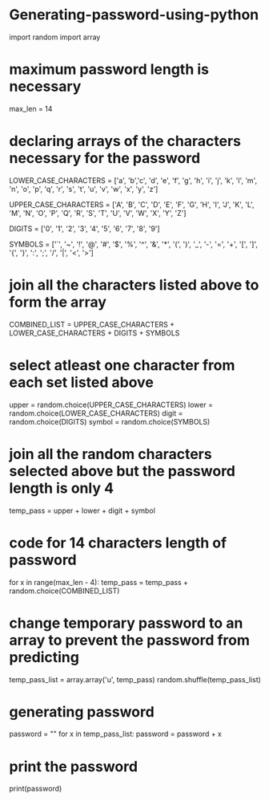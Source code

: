 # Generating-password-using-python
import random
import array

# maximum password length is necessary
max_len = 14

# declaring arrays of the characters necessary for the password

LOWER_CASE_CHARACTERS = ['a', 'b','c', 'd', 'e', 'f', 'g', 'h', 'i', 'j', 'k', 'l', 'm', 'n', 'o', 'p', 'q', 'r', 's', 't', 'u', 'v', 'w', 'x', 'y', 'z']

UPPER_CASE_CHARACTERS = ['A', 'B', 'C', 'D', 'E', 'F', 'G', 'H', 'I', 'J', 'K', 'L', 'M', 'N', 'O', 'P', 'Q', 'R', 'S', 'T', 'U', 'V', 'W', 'X', 'Y', 'Z']

DIGITS = ['0', '1', '2', '3', '4', '5', '6', '7', '8', '9']

SYMBOLS = ['`', '~', '!', '@', '#', '$', '%', '^', '&', '*', '(', ')', '_', '-', '=', '+', '[', ']', '{', '}', ':', ';', '/', '|', '<', '>']

# join all the characters listed above to form the array 

COMBINED_LIST = UPPER_CASE_CHARACTERS + LOWER_CASE_CHARACTERS + DIGITS + SYMBOLS

# select atleast one character from each set listed above
upper = random.choice(UPPER_CASE_CHARACTERS)
lower = random.choice(LOWER_CASE_CHARACTERS)
digit = random.choice(DIGITS)
symbol = random.choice(SYMBOLS)

# join all the random characters selected above but the password length is only 4

temp_pass = upper + lower + digit + symbol

# code for 14 characters length of password
for x in range(max_len - 4):
 temp_pass = temp_pass + random.choice(COMBINED_LIST)
 
# change temporary password to an array to prevent the password from predicting
temp_pass_list = array.array('u', temp_pass)
random.shuffle(temp_pass_list)

# generating password
password = ""
for x in temp_pass_list:
 password = password + x
 
 # print the password
 
 print(password)

